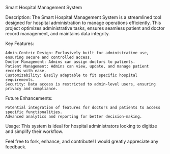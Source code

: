 Smart Hospital Management System

Description:
The Smart Hospital Management System is a streamlined tool designed for hospital administration to manage operations efficiently. This project optimizes administrative tasks, ensures seamless patient and doctor record management, and maintains data integrity.

Key Features:

    Admin-Centric Design: Exclusively built for administrative use, ensuring secure and controlled access.
    Doctor Management: Admins can assign doctors to patients.
    Patient Management: Admins can view, update, and manage patient records with ease.
    Customizability: Easily adaptable to fit specific hospital requirements.
    Security: Data access is restricted to admin-level users, ensuring privacy and compliance.

Future Enhancements:

    Potential integration of features for doctors and patients to access specific functionalities.
    Advanced analytics and reporting for better decision-making.

Usage:
This system is ideal for hospital administrators looking to digitize and simplify their workflow.

Feel free to fork, enhance, and contribute! I would greatly appreciate any feedback.
